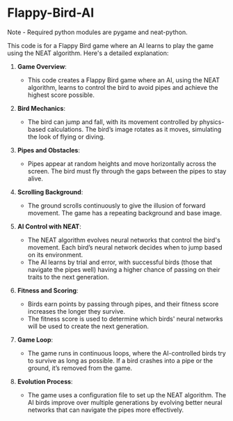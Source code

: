 # Flappy-Bird-AI

Note - Required python modules are pygame and neat-python.

This code is for a Flappy Bird game where an AI learns to play the game using the NEAT algorithm. Here's a detailed explanation:

1. **Game Overview**:
   - This code creates a Flappy Bird game where an AI, using the NEAT algorithm, learns to control the bird to avoid pipes and achieve the highest score possible.

2. **Bird Mechanics**:
   - The bird can jump and fall, with its movement controlled by physics-based calculations. The bird’s image rotates as it moves, simulating the look of flying or diving.

3. **Pipes and Obstacles**:
   - Pipes appear at random heights and move horizontally across the screen. The bird must fly through the gaps between the pipes to stay alive.

4. **Scrolling Background**:
   - The ground scrolls continuously to give the illusion of forward movement. The game has a repeating background and base image.

5. **AI Control with NEAT**:
   - The NEAT algorithm evolves neural networks that control the bird's movement. Each bird’s neural network decides when to jump based on its environment.
   - The AI learns by trial and error, with successful birds (those that navigate the pipes well) having a higher chance of passing on their traits to the next generation.

6. **Fitness and Scoring**:
   - Birds earn points by passing through pipes, and their fitness score increases the longer they survive.
   - The fitness score is used to determine which birds' neural networks will be used to create the next generation.

7. **Game Loop**:
   - The game runs in continuous loops, where the AI-controlled birds try to survive as long as possible. If a bird crashes into a pipe or the ground, it’s removed from the game.

8. **Evolution Process**:
   - The game uses a configuration file to set up the NEAT algorithm. The AI birds improve over multiple generations by evolving better neural networks that can navigate the pipes more effectively.
